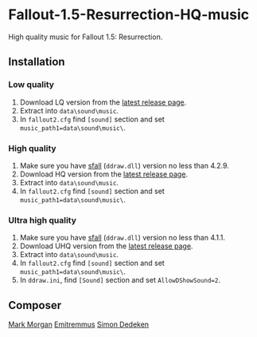 # Fallout-1.5-Resurrection-HQ-music

High quality music for Fallout 1.5: Resurrection.

## Installation

### Low quality
1. Download LQ version from the [latest release page](https://github.com/egornovivan/Fallout-1.5-Resurrection-HQ-music/releases/latest).
1. Extract into `data\sound\music`.
1. In `fallout2.cfg` find `[sound]` section and set `music_path1=data\sound\music\`.

### High quality
1. Make sure you have [sfall](https://github.com/phobos2077/sfall/) (`ddraw.dll`) version no less than 4.2.9.
1. Download HQ version from the [latest release page](https://github.com/egornovivan/Fallout-1.5-Resurrection-HQ-music/releases/latest).
1. Extract into `data\sound\music`.
1. In `fallout2.cfg` find `[sound]` section and set `music_path1=data\sound\music\`.

### Ultra high quality
1. Make sure you have [sfall](https://github.com/phobos2077/sfall/) (`ddraw.dll`) version no less than 4.1.1.
1. Download UHQ version from the [latest release page](https://github.com/egornovivan/Fallout-1.5-Resurrection-HQ-music/releases/latest).
1. Extract into `data\sound\music`.
1. In `fallout2.cfg` find `[sound]` section and set `music_path1=data\sound\music\`.
1. In `ddraw.ini`, find `[Sound]` section and set `AllowDShowSound=2`.

## Composer
[Mark Morgan](https://vgmdb.net/artist/1446)
[Emitremmus](https://emitremmus.bandcamp.com/)
[Simon Dedeken](https://www.youtube.com/channel/UCv9d5gjZPbV9H9bPWvFFC1A)


